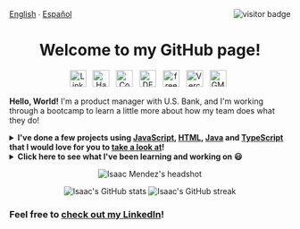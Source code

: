 <span>
	<span align="left">
		<a href="README.md">English</a> ∙ <a href="README-es.md">Español</a>
	</span>
	<span>
		<img src="https://visitor-badge.glitch.me/badge?page_id=IsaacMendez-work.IsaacMendez-work" alt="visitor badge" align="right">
	</span>
</span>
<h1 align="center">Welcome to my GitHub page!</h1> 
<p align='center'>
	<a href="https://www.linkedin.com/in/IsaacMendez-work/"><img height="30px" alt="LinkedIn logo" src="https://upload.wikimedia.org/wikipedia/commons/c/ca/LinkedIn_logo_initials.png"></a>&nbsp;&nbsp;
	<a href="https://www.hackerrank.com/isaacmendez_work"><img height="30px" alt="HackerRank logo" src="https://upload.wikimedia.org/wikipedia/commons/4/40/HackerRank_Icon-1000px.png"></a>&nbsp;&nbsp;
	<a href="https://www.codecademy.com/profiles/IsaacMendez-work"><img height="30px" alt="Codecademy logo" src="https://upload.wikimedia.org/wikipedia/commons/b/b1/Cib-codecademy_%28CoreUI_Icons_v1.0.0%29.svg"></a>&nbsp;&nbsp;
	<a href="https://dev.to/isaacmendezwork"><img height="30px" alt="DEV logo" src="https://d2fltix0v2e0sb.cloudfront.net/dev-rainbow.svg"></a>&nbsp;&nbsp;
	<a href="https://www.freecodecamp.org/isaacmendez-work"><img height="30px" alt="freeCodeCamp logo" src="https://design-style-guide.freecodecamp.org/downloads/fcc_secondary_small.svg"></a>&nbsp;&nbsp;
	<a href="https://vercel.com/isaacmendez-work"><img height="30px" alt="Vercel logo" src="https://raw.githubusercontent.com/vercel/vscode-material-icon-theme/536fbda87bcb28816d35e251628268d4d429a80d/icons/vercel.svg"></a>&nbsp;&nbsp;
	<a href="mailto:IsaacMendez.work@gmail.com"><img height="30px" alt="GMail logo" src="https://upload.wikimedia.org/wikipedia/commons/7/7e/Gmail_icon_%282020%29.svg"></a>&nbsp;&nbsp;
</p>

**Hello, World!** I'm a product manager with U.S. Bank, and I'm working through a bootcamp to learn a little more about how my team does what they do!    

<details>
	<summary><strong> I've done a few projects using <a href="https://github.com/IsaacMendez-work?tab=repositories&q=&type=&language=java&sort=">JavaScript</a>, <a href="https://github.com/IsaacMendez-work?tab=repositories&q=&type=&language=html&sort=">HTML</a>, <a href="https://github.com/IsaacMendez-work?tab=repositories&q=&type=&language=java&sort=">Java</a> and <a href="https://github.com/IsaacMendez-work?tab=repositories&q=&type=&language=typescript&sort=">TypeScript</a> that I would love for you to <a href="https://github.com/IsaacMendez-work?tab=repositories">take a look at</a>! </strong></summary>
	<p align="center">This is my GitHub language-usage:</p> 
	<p align="center"><img src="https://github-readme-stats.vercel.app/api/top-langs/?username=IsaacMendez-work&theme=vue" align="center" alt="Isaac Mendez's top GitHub languages" /></p>
</details>

<details>
	<summary><strong> Click here to see what I've been learning and working on 😃 </strong></summary>
	<ul>
		<li> Efficient system designing </li>
		<li> Learning Jira and Confluence </li>
		<li> Developing my elementary Java skills </li>
		<li> Continued work Angular development</li>
		<li> Using program libraries like React and Angular </li>
	</ul>
</details>
<p align="center">
<img src="https://media-exp1.licdn.com/dms/image/C4E03AQF4mDYydCqYxw/profile-displayphoto-shrink_400_400/0/1620154078278?e=1625702400&v=beta&t=mOaW7jUTJ0jfkTVPpnUOMsJs4nCuDxFmQrdhEWZzSyM" alt="Isaac Mendez's headshot" /> 
</p>
<p align="center">
<img src="https://github-readme-stats.vercel.app/api?username=IsaacMendez-work&count_private=true&show_icons=true&theme=vue&hide=issues,contribs" alt="Isaac's GitHub stats">
<img src="https://github-readme-streak-stats.herokuapp.com?user=IsaacMendez-work&theme=vue&dates=AAAAAA&fire=DD2727" alt="Isaac's GitHub streak"> <br>
</p>

### Feel free to [check out my LinkedIn](https://www.linkedin.com/in/IsaacMendez-work/)!
